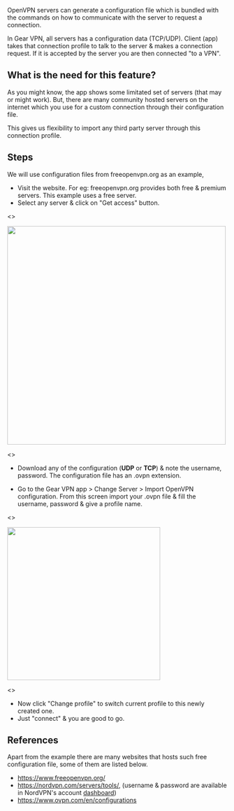 OpenVPN servers can generate a configuration file which is bundled with the commands on how to communicate with the server to request a connection.

In Gear VPN, all servers has a configuration data (TCP/UDP). Client (app) takes that connection profile to talk to the server & makes a connection request. If it is accepted by the server you are then connected "to a VPN".

## What is the need for this feature?

As you might know, the app shows some limitated set of servers (that may or might work). But, there are many community hosted servers on the internet which you use for a custom connection through their configuration file.

This gives us flexibility to import any third party server through this connection profile.

## Steps

We will use configuration files from freeopenvpn.org as an example,

- Visit the website. For eg: freeopenvpn.org provides both free & premium servers. This example uses a free server.
- Select any server & click on "Get access" button.

<>

<img src="https://androdevkit.files.wordpress.com/2021/09/free-1.png" width=500px>

<>

- Download any of the configuration (**UDP** or **TCP**) & note the username, password. The configuration file has an .ovpn extension.

- Go to the Gear VPN app > Change Server > Import OpenVPN configuration. From this screen import your .ovpn file & fill the username, password & give a profile name.

<>

<img src="https://androdevkit.files.wordpress.com/2021/09/free-2-1.png" height=350px>

<>

- Now click "Change profile" to switch current profile to this newly created one.
- Just "connect" & you are good to go.

## References

Apart from the example there are many websites that hosts such free configuration file, some of them are listed below.

- https://www.freeopenvpn.org/
- https://nordvpn.com/servers/tools/, (username & password are available in NordVPN's account [dashboard](https://my.nordaccount.com/dashboard/nordvpn/))
- https://www.ovpn.com/en/configurations
